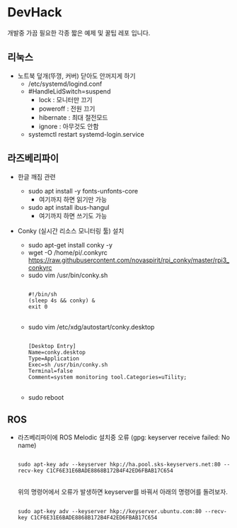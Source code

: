 # DevHack
개발중 가끔 필요한 각종 짧은 예제 및 꿀팁 레포 입니다.


## 리눅스

 
- 노트북 덮개(뚜껑, 커버) 닫아도 안꺼지게 하기
  - /etc/systemd/logind.conf
  - #HandleLidSwitch=suspend
    - lock      : 모니터만 끄기
    - poweroff  : 전원 끄기
    - hibernate : 최대 절전모드
    - ignore    : 아무것도 안함
  - systemctl restart systemd-login.service



## 라즈베리파이

- 한글 깨짐 관련
  - sudo apt install -y fonts-unfonts-core
    - 여기까지 하면 읽기만 가능
  - sudo apt install ibus-hangul
    - 여기까지 하면 쓰기도 가능

- Conky (실시간 리소스 모니터링 툴) 설치
  - sudo apt-get install conky -y
  - wget -O /home/pi/.conkyrc https://raw.githubusercontent.com/novaspirit/rpi_conky/master/rpi3_conkyrc
  - sudo vim /usr/bin/conky.sh
    <pre>
    <code>
    #!/bin/sh
    (sleep 4s && conky) &
    exit 0
    </code>
    </pre>
  - sudo vim /etc/xdg/autostart/conky.desktop
    <pre>
    <code>
    [Desktop Entry]
    Name=conky.desktop
    Type=Application
    Exec=sh /usr/bin/conky.sh
    Terminal=false
    Comment=system monitoring tool.Categories=uTility;
    </code>
    </pre>
  - sudo reboot

## ROS

- 라즈베리파이에 ROS Melodic 설치중 오류 (gpg: keyserver receive failed: No name)
  <pre>
  <code>
  sudo apt-key adv --keyserver hkp://ha.pool.sks-keyservers.net:80 --recv-key C1CF6E31E6BADE8868B172B4F42ED6FBAB17C654
  </code>
  </pre>
  위의 명령어에서 오류가 발생하면 keyserver를 바꿔서 아래의 명령어를 돌려보자.
  <pre>
  <code>
  sudo apt-key adv --keyserver hkp://keyserver.ubuntu.com:80 --recv-key C1CF6E31E6BADE8868B172B4F42ED6FBAB17C654
  </code>
  </pre>
